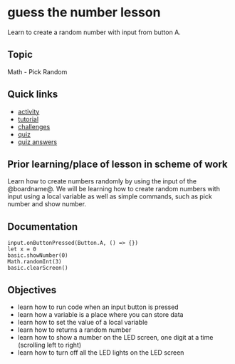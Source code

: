 # guess the number lesson

Learn to create a random number with input from button A.

## Topic

Math - Pick Random

## Quick links

* [activity](/lessons/guess-the-number/activity)
* [tutorial](/lessons/guess-the-number/tutorial)
* [challenges](/lessons/guess-the-number/challenges)
* [quiz](/lessons/guess-the-number/quiz)
* [quiz answers](/lessons/guess-the-number/quiz-answers)

## Prior learning/place of lesson in scheme of work

Learn how to create numbers randomly by using the input of the @boardname@. We will be learning how to create random numbers with input using a local variable as well as simple commands, such as pick number and show number.

## Documentation

```cards
input.onButtonPressed(Button.A, () => {})
let x = 0
basic.showNumber(0)
Math.randomInt(3)
basic.clearScreen()
```

## Objectives

* learn how to run code when an input button is pressed
* learn how a variable is a place where you can store data
* learn how to set the value of a local variable
* learn how to returns a random number
* learn how to show a number on the LED screen, one digit at a time (scrolling left to right)
* learn how to turn off all the LED lights on the LED screen
